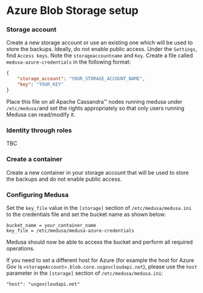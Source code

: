 Azure Blob Storage setup
========================

### Storage account

Create a new storage account or use an existing one which will be used to store the backups. Ideally, do not enable public access. Under the `Settings`, find `Access keys`. Note the `storageaccountname` and `Key`. Create a file called `medusa-azure-credentials` in the following format:

```json
{
    "storage_account": "YOUR_STORAGE_ACCOUNT_NAME",
    "key": "YOUR_KEY"
}
```
Place this file on all Apache Cassandra™ nodes running medusa under `/etc/medusa/`and set the rights appropriately so that only users running Medusa can read/modify it.


### Identity through roles

TBC

### Create a container

Create a new container in your storage account that will be used to store the backups and do not enable public access.

### Configuring Medusa

Set the `key_file` value in the `[storage]` section of `/etc/medusa/medusa.ini` to the credentials file and set the bucket name as shown below:

```
bucket_name = your_container_name
key_file = /etc/medusa/medusa-azure-credentials
```

Medusa should now be able to access the bucket and perform all required operations.

If you need to set a different host for Azure (for example the host for Azure Gov is `<storageAccount>.blob.core.usgovcloudapi.net`), please use the `host` parameter in the `[storage]` section of `/etc/medusa/medusa.ini`:

```
"host": "usgovcloudapi.net"
```
